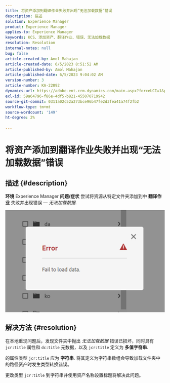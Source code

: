 ```yaml
---
title: 将资产添加到翻译作业失败并出现“无法加载数据”错误
description: 描述
solution: Experience Manager
product: Experience Manager
applies-to: Experience Manager
keywords: KCS、添加资产、翻译作业、错误、无法加载数据
resolution: Resolution
internal-notes: null
bug: false
article-created-by: Amol Mahajan
article-created-date: 6/5/2023 8:51:52 AM
article-published-by: Amol Mahajan
article-published-date: 6/5/2023 9:04:02 AM
version-number: 3
article-number: KA-22092
dynamics-url: https://adobe-ent.crm.dynamics.com/main.aspx?forceUCI=1&pagetype=entityrecord&etn=knowledgearticle&id=aa66af33-7e03-ee11-8f6e-6045bd006268
exl-id: 59a64796-f86e-4df5-b821-455070719942
source-git-commit: 0311a02c52a273bce96b47fe2d3fea41a74f2fb2
workflow-type: tm+mt
source-wordcount: '149'
ht-degree: 2%

---
```


# 将资产添加到翻译作业失败并出现“无法加载数据”错误

## 描述 {#description}

<b>环境</b>
Experience Manager
<b>问题/症状</b>
尝试将资源从特定文件夹添加到中 <b>翻译作业</b> 失败并出现错误 —  *无法加载数据*.

![](assets/___ab66af33-7e03-ee11-8f6e-6045bd006268___.png)


## 解决方法 {#resolution}


在本地重现问题后，发现文件夹中抛出 *无法加载数据* 错误已损坏，同时具有 `jcr:title` 属性和 `dc:title` 元数据，以及 `jcr:title` 定义为 <b>多值字符串</b>.

的属性类型 `jcr:title` 应为 <b>字符串</b>. 将其定义为字符串数组会导致加载文件夹中的路径资产时发生类型转换错误。

更改类型 `jcr:title` 到字符串并使用资产名称设置标题将解决此问题。

